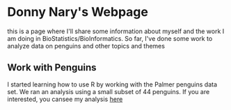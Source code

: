 # Donny Nary's Webpage

this is a page where I'll share some information about myself and the work I am doing in BioStatistics/BioInformatics. So far, I've done some work to analyze data on penguins and other topics and themes

## Work with Penguins

I started learning how to use R by working with the Palmer penguins data set. We ran an analysis using a small subset of 44 penguins. If you are interested, you cansee my analysis [here](https://DonnyNary.github.io/BiostatisticsAnalysis/PalmerPenguinsAnalysis.html)
